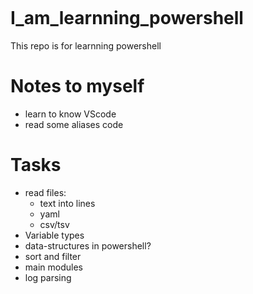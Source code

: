 ```powershell
```

# I_am_learnning_powershell
This repo is for learnning powershell

# Notes to myself
- learn to know VScode
- read some aliases code
# Tasks
- read files:
  * text into lines
  * yaml
  * csv/tsv
- Variable types
- data-structures in powershell?
- sort and filter
- main modules
- log parsing

